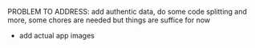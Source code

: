 PROBLEM TO ADDRESS:
add authentic data, do some code splitting and more, some chores are needed but things are suffice for now

- add actual app images

